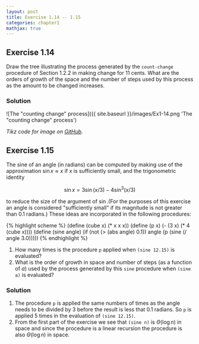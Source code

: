 ```yaml
---
layout: post
title: Exercise 1.14 -- 1.15
categories: chapter1
mathjax: true
---
```


## Exercise 1.14
Draw the tree illustrating the process generated by the `count-change`
procedure of Section 1.2.2 in making change for 11 cents. What are the
orders of growth of the space and the number of steps used by this
process as the amount to be changed increases.

### Solution

![The "counting change" process]({{ site.baseurl }}/images/Ex1-14.png 'The "counting change" process')

_Tikz code for image on
[GitHub](https://github.com/mngu2382/sicp/blob/master/figures/Ex1-14.tex)._

## Exercise 1.15
The sine of an angle (in radians) can be computed by making use of
the approximation $\sin x\approx x$ if $x$ is sufficiently small, and
the trigonometric identity

$$
\sin x = 3\sin(x/3) - 4\sin^3(x/3) 
$$

to reduce the size of the argument of $\sin$.(For the purposes of
this exercise an angle is considered "sufficiently small" if its
magnitude is not greater than 0.1 radians.) These ideas are
incorporated in the following procedures:

{% highlight scheme %}
(define (cube x) (* x x x))
(define (p x) (- (3 x) (* 4 (cube x))))
(define (sine angle)
    (if (not (> (abs angle) 0.1))
        angle
        (p (sine (/ angle 3.0)))))
{% endhighlight %}

1. How many times is the procedure `p` applied when `(sine 12.15)` is
   evaluated?
2. What is the order of growth in space and number of steps (as a
   function of $a$) used by the process generated by this `sine`
   procedure when `(sine a)` is evaluated?

### Solution
1. The procedure `p` is applied the same numbers of times as the angle
   needs to be divided by 3 before the result is less that 0.1 radians.
   So `p` is applied 5 times in the evaluation of `(sine 12.15)`.
2. From the first part of the exercise we see that `(sine n)` is
   $\Theta(\log n)$ in space and since the procedure is a linear
   recursion the procedure is also $\Theta(\log n)$ in space.

